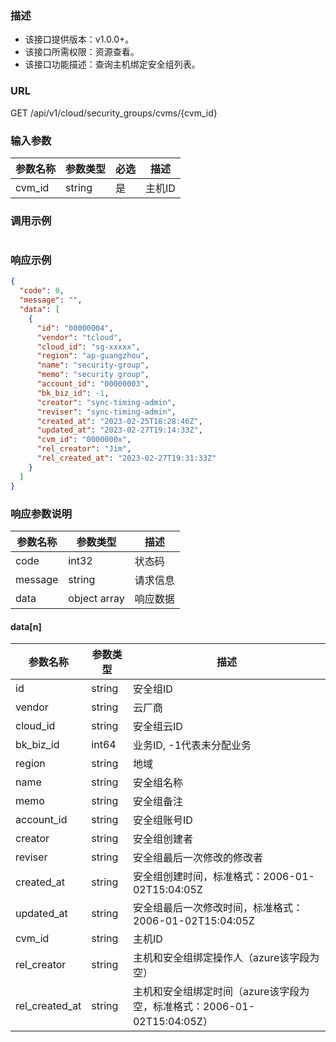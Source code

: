 ### 描述

- 该接口提供版本：v1.0.0+。
- 该接口所需权限：资源查看。
- 该接口功能描述：查询主机绑定安全组列表。

### URL

GET /api/v1/cloud/security_groups/cvms/{cvm_id}

### 输入参数

| 参数名称   | 参数类型   | 必选  | 描述   |
|--------|--------|-----|------|
| cvm_id | string | 是   | 主机ID |

### 调用示例

```json
```

### 响应示例

```json
{
  "code": 0,
  "message": "",
  "data": [
    {
      "id": "00000004",
      "vendor": "tcloud",
      "cloud_id": "sg-xxxxx",
      "region": "ap-guangzhou",
      "name": "security-group",
      "memo": "security group",
      "account_id": "00000003",
      "bk_biz_id": -1,
      "creator": "sync-timing-admin",
      "reviser": "sync-timing-admin",
      "created_at": "2023-02-25T18:28:46Z",
      "updated_at": "2023-02-27T19:14:33Z",
      "cvm_id": "0000000x",
      "rel_creator": "Jim",
      "rel_created_at": "2023-02-27T19:31:33Z"
    }
  ]
}
```

### 响应参数说明

| 参数名称    | 参数类型         | 描述   |
|---------|--------------|------|
| code    | int32        | 状态码  |
| message | string       | 请求信息 |
| data    | object array | 响应数据 |

#### data[n]

| 参数名称           | 参数类型         | 描述                      |
|----------------|--------------|-------------------------|
| id             | string | 安全组ID                   |
| vendor         | string | 云厂商                     |
| cloud_id       | string | 安全组云ID                  |
| bk_biz_id      | int64  | 业务ID, -1代表未分配业务         |
| region         | string | 地域                      |
| name           | string | 安全组名称                   |
| memo           | string | 安全组备注                   |
| account_id     | string | 安全组账号ID                 |
| creator        | string | 安全组创建者                  |
| reviser        | string | 安全组最后一次修改的修改者           |
| created_at     | string | 安全组创建时间，标准格式：2006-01-02T15:04:05Z                 |
| updated_at     | string | 安全组最后一次修改时间，标准格式：2006-01-02T15:04:05Z             |
| cvm_id         | string | 主机ID                    |
| rel_creator    | string | 主机和安全组绑定操作人（azure该字段为空） |
| rel_created_at | string | 主机和安全组绑定时间（azure该字段为空，标准格式：2006-01-02T15:04:05Z）   |

